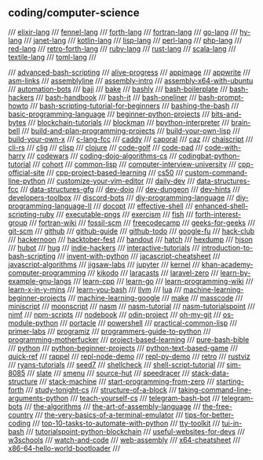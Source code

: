 ## coding/computer-science

/// [elixir-lang](https://elixir-lang.org/)
/// [fennel-lang](https://fennel-lang.org/)
/// [forth-lang](https://www.forth.com/forth/)
/// [fortran-lang](https://fortran-lang.org/)
/// [go-lang](https://golang.org/)
/// [hy-lang](https://docs.hylang.org/en/alpha/)
/// [janet-lang](https://janet-lang.org/)
/// [kotlin-lang](https://kotlinlang.org)
/// [lisp-lang](https://lisp-lang.org/)
/// [perl-lang](https://www.perl.org/)
/// [php-lang](https://www.php.net/)
/// [red-lang](https://www.red-lang.org/)
/// [retro-forth-lang](http://www.retroforth.org/)
/// [ruby-lang](https://www.ruby-lang.org/en/)
/// [rust-lang](https://www.rust-lang.org/)
/// [scala-lang](https://www.scala-lang.org/)
/// [textile-lang](https://textile-lang.com/)
/// [toml-lang](https://github.com/toml-lang/toml)
///

/// [advanced-bash-scripting](https://www.iitk.ac.in/LDP/LDP/abs/abs-guide.pdf)
/// [alive-progress](https://github.com/rsalmei/alive-progress)
/// [appimage](https://appimage.org/)
/// [appwrite](https://appwrite.io/)
/// [asm-links](https://www.reddit.com/r/asm/wiki/links)
/// [assemblyline](https://github.com/0xADE1A1DE/AssemblyLine)
/// [assembly-intro](https://github.com/code-tutorials/assembly-intro)
/// [assembly-x64-with-ubuntu](http://www.egr.unlv.edu/~ed/assembly64.pdf)
/// [automation-bots](https://www.freecodecamp.org/news/building-bots/)
/// [baji](https://github.com/joey00072/Baji-Marathi-Programing-Language)
/// [bake](https://github.com/SanderMertens/bake)
/// [bashly](https://bashly.dannyb.co/)
/// [bash-boilerplate](https://github.com/xwmx/bash-boilerplate)
/// [bash-hackers](https://wiki.bash-hackers.org/)
/// [bash-handbook](https://github.com/denysdovhan/bash-handbook)
/// [bash-it](https://github.com/Bash-it/bash-it)
/// [bash-oneliner](https://github.com/onceupon/Bash-Oneliner)
/// [bash-prompt-howto](https://tldp.org/HOWTO/Bash-Prompt-HOWTO/)
/// [bash-scripting-tutorial-for-beginners](https://linuxconfig.org/bash-scripting-tutorial-for-beginners)
/// [bashing-the-bash](https://medium.com/capital-one-tech/bashing-the-bash-replacing-shell-scripts-with-python-d8d201bc0989)
/// [basic-programming-language](https://www.youtube.com/watch?v=seM9SqTsRG4)
/// [beginner-python-projects](https://beginnerpythonprojects.com/)
/// [bits-and-bytes](https://www.studytonight.com/post/understanding-what-are-bits-and-bytes-and-the-difference-between-them)
/// [blockchain-tutorials](https://medium.com/javarevisited/7-free-courses-to-learn-blockchain-in-2020-764e66b47ebe)
/// [blockman](https://marketplace.visualstudio.com/items?itemName=leodevbro.blockman)
/// [bpython-interpreter](https://bpython-interpreter.org/)
/// [brain-bell](https://www.brainbell.com/)
/// [build-and-plan-programming-projects](https://www.reddit.com/r/learnprogramming/comments/mumrgn/how_to_plan_and_build_a_programming_project_a/?utm_source=share&utm_medium=ios_app&utm_name=iossmf)
/// [build-your-own-lisp](http://buildyourownlisp.com/)
/// [build-your-own-x](https://github.com/danistefanovic/build-your-own-x)
/// [c-lang-fcc](https://www.freecodecamp.org/news/what-is-the-c-programming-language-beginner-tutorial/)
/// [caddy](https://caddyserver.com/)
/// [caporal](https://github.com/mattallty/Caporal.js)
/// [caz](https://github.com/zce/caz)
/// [chaiscript](https://chaiscript.com/)
/// [cli-rs](https://cli.rs/)
/// [clig](https://clig.dev/)
/// [clisp](https://clisp.sourceforge.io/)
/// [clojure](https://clojure.org/)
/// [code-golf](https://code.golf/)
/// [code-pad](http://codepad.org/)
/// [code-with-harry](https://www.codewithharry.com/)
/// [codewars](https://www.codewars.com/)
/// [coding-dojo-algorithms-cs](https://algorithm.codingdojo.com/lesson)
/// [codingbat-python-tutorial](https://codingbat.com/python)
/// [cohort](https://groupsforlearning.com)
/// [common-lisp](https://common-lisp.net/)
/// [computer-interview-university](https://github.com/jwasham/coding-interview-university)
/// [cpp-official-site](https://isocpp.org/)
/// [cpp-project-based-learning](https://github.com/tuvtran/project-based-learning)
/// [cs50](https://www.edx.org/course/introduction-computer-science-harvardx-cs50x)
/// [custom-command-line-python](https://www.lihaoyi.com/post/BuildyourownCommandLinewithANSIescapecodes.html)
/// [customize-your-vim-editor](https://www.freecodecamp.org/news/vimrc-configuration-guide-customize-your-vim-editor/)
/// [daily-dev](https://daily.dev/)
/// [data-structures-fcc](https://www.freecodecamp.org/news/learn-all-about-data-structures-used-in-computer-science/)
/// [data-structures-gfg](https://www.geeksforgeeks.org/data-structures/)
/// [dev-dojo](https://devdojo.com/)
/// [dev-dungeon](https://www.devdungeon.com/)
/// [dev-hints](https://devhints.io)
/// [developers-toolbox](https://medium.com/mobile-quality/the-developers-toolbox-daaaa875081e)
/// [discord-bots](https://www.freecodecamp.org/news/create-a-discord-bot-with-python/)
/// [diy-programming-language](https://www.freecodecamp.org/news/the-programming-language-pipeline-91d3f449c919/)
/// [diy-programming-language-II](https://dev.to/evantypanski/writing-a-simple-programming-language-from-scratch-part-1-54a2)
/// [docopt](http://docopt.org/)
/// [effective-shell](https://effective-shell.com/)
/// [enhanced-shell-scripting-ruby](https://www.devdungeon.com/content/enhanced-shell-scripting-ruby)
/// [executable-pngs](https://djharper.dev/post/2020/12/26/executable-pngs/)
/// [exercism](https://exercism.org/)
/// [fish](https://fishshell.com/)
/// [forth-interest-group](http://www.forth.org/)
/// [fortran-wiki](https://fortranwiki.org/fortran/show/HomePage)
/// [fossil-scm](https://www.fossil-scm.org/home/doc/trunk/www/index.wiki)
/// [freecodecamp](https://www.freecodecamp.org/)
/// [geeks-for-geeks](https://www.geeksforgeeks.org/)
/// [git-scm](https://git-scm.com/)
/// [github](https://github.com)
/// [github-guide](https://guides.github.com/activities/hello-world/)
/// [github-todo](https://github.com/JasonEtco/todo)
/// [google-fu](https://medium.com/analytics-vidhya/https-medium-com-what-is-googlefu-tips-and-tricks-to-be-googlefu-advanced-powersearching-with-google-f7e5661a8bca)
/// [hack-club](https://hackclub.com/)
/// [hackernoon](https://hackernoon.com/)
/// [hacktober-fest](https://hacktoberfest.digitalocean.com/)
/// [handout](https://github.com/danijar/handout)
/// [hatch](https://github.com/ofek/hatch)
/// [hexdump](https://www.suse.com/c/making-sense-hexdump/)
/// [hjson](https://hjson.github.io/)
/// [hubot](https://hubot.github.com/)
/// [hug](https://github.com/hugapi/hug)
/// [indie-hackers](https://www.indiehackers.com/)
/// [interactive-tutorials](https://github.com/ronreiter/interactive-tutorials)
/// [introduction-to-bash-scripting](https://github.com/bobbyiliev/introduction-to-bash-scripting)
/// [invent-with-python](http://inventwithpython.com/#invent)
/// [jacascript-cheatsheet](https://mr-unity-buddy.hashnode.dev/javascript-cheat-sheet-for-beginners)
/// [javascript-algorithms](https://github.com/trekhleb/javascript-algorithms)
/// [jigsaw-labs](https://www.jigsawlabs.io/free#free)
/// [jupyter](https://jupyter.org/index.html)
/// [kernel](https://www.kernel.org/)
/// [khan-academy-computer-programming](https://www.khanacademy.org/computing/computer-programming)
/// [kikodo](https://www.kikodo.io/)
/// [laracasts](https://laracasts.com/)
/// [laravel-zero](https://laravel-zero.com/)
/// [learn-by-example-gnu-langs](https://learnbyexample.github.io/gnu-bre-ere-cheatsheet/)
/// [learn-cpp](https://www.learncpp.com/)
/// [learn-go](https://golangr.com/)
/// [learn-programming-wiki](https://www.reddit.com/r/learnprogramming/wiki/faq#wiki_getting_started)
/// [learn-x-in-y-mins](https://learnxinyminutes.com)
/// [learn-you-bash](https://github.com/denysdovhan/learnyoubash)
/// [llvm](https://llvm.org/)
/// [lua](http://www.lua.org/)
/// [machine-learning-beginner-projects](https://www.upgrad.com/blog/machine-learning-project-ideas-for-beginners/)
/// [machine-learning-google](https://developers.google.com/machine-learning/crash-course)
/// [make](https://www.gnu.org/software/make/manual/)
/// [masscode](https://masscode.io/)
/// [miniscript](https://miniscript.org/)
/// [moonscript](https://moonscript.org/)
/// [nasm](https://www.nasm.us/)
/// [nasm-tutorial](https://cs.lmu.edu/~ray/notes/nasmtutorial/)
/// [nasm-tutorialspoint](https://www.tutorialspoint.com/assembly_programming/index.htm)
/// [nimf](gemini://rawtext.club/~sloum/nimf/)
/// [npm-scripts](https://www.freecodecamp.org/news/introduction-to-npm-scripts-1dbb2ae01633/)
/// [nodebook](https://github.com/netgusto/nodebook)
/// [odin-project](https://www.theodinproject.com/)
/// [oh-my-git](https://ohmygit.org/)
/// [os-module-python](https://www.geeksforgeeks.org/os-module-python-examples/)
/// [portacle](https://portacle.github.io/)
/// [powershell](https://docs.microsoft.com/en-us/powershell/)
/// [practical-common-lisp](https://gigamonkeys.com/book/)
/// [primer-labs](https://primerlabs.io/)
/// [programiz](https://www.programiz.com/)
/// [programmers-guide-to-python](https://github.com/Anku5hk/Programmers_guide_to_Python)
/// [programming-motherfucker](http://programming-motherfucker.com/)
/// [project-based-learning](https://github.com/tuvtran/project-based-learning)
/// [pure-bash-bible](https://github.com/dylanaraps/pure-bash-bible)
/// [python](https://www.python.org/)
/// [python-beginner-projects](https://www.upgrad.com/blog/python-projects-ideas-topics-beginners/#1_Mad_Libs_Generator)
/// [python-text-based-game](https://thecodingpie.com/post/make-your-own-text-based-adventure-game-in-python3/)
/// [quick-ref](https://quickref.me/)
/// [rappel](https://github.com/yrp604/rappel)
/// [repl-node-demo](https://nodejs.org/en/knowledge/REPL/how-to-create-a-custom-repl/)
/// [repl-py-demo](https://github.com/centralityai/repl-demo)
/// [retro](https://github.com/raphamorim/retro)
/// [rustviz](https://github.com/rustviz/rustviz)
/// [ryans-tutorials](https://ryanstutorials.net/)
/// [seed7](http://seed7.sourceforge.net/index.htm)
/// [shellcheck](https://github.com/koalaman/shellcheck)
/// [shell-script-tutorial](https://www.shellscript.sh/)
/// [sim-8085](https://www.sim8085.com/)
/// [slate](https://github.com/ianstormtaylor/slate)
/// [smenu](https://github.com/p-gen/smenu)
/// [source-hut](https://sr.ht/)
/// [speedracer](https://github.com/speedracer/speedracer)
/// [stack-data-structure](https://www.geeksforgeeks.org/stack-data-structure-introduction-program/)
/// [stack-machine](https://en.wikipedia.org/wiki/Stack_machine)
/// [start-programming-from-zero](https://www.reddit.com/r/learnprogramming/comments/pxg54p/how_to_start_programming_from_zero/)
/// [starting-forth](https://1scyem2bunjw1ghzsf1cjwwn-wpengine.netdna-ssl.com/wp-content/uploads/2018/01/Starting-FORTH.pdf)
/// [study-tonight-cs](https://www.studytonight.com/)
/// [structure-of-a-block](https://dev.to/damcosset/blockchain-what-is-in-a-block-48jo)
/// [taking-command-line-arguments-python](https://www.devdungeon.com/content/taking-command-line-arguments-python)
/// [teach-yourself-cs](https://teachyourselfcs.com/)
/// [telegram-bash-bot](https://github.com/topkecleon/telegram-bot-bash)
/// [telegram-bots](https://core.telegram.org/bots)
/// [the-algorithms](https://the-algorithms.com/)
/// [the-art-of-assembly-language](https://www.plantation-productions.com/Webster/www.artofasm.com/index.html)
/// [the-free-country](https://www.thefreecountry.com/)
/// [the-very-basics-of-a-terminal-emulator](https://www.uninformativ.de/blog/postings/2018-02-24/0/POSTING-en.html)
/// [tips-for-better-coding](https://javarevisited.blogspot.com/2014/01/10-tips-to-improve-programming-skill-become-better-programmer.html)
/// [top-10-tasks-to-automate-with-python](https://www.activestate.com/blog/top-10-tasks-to-automate-with-python/)
/// [tty-toolkit](https://ttytoolkit.org/)
/// [tui-in-bash](https://github.com/dylanaraps/writing-a-tui-in-bash)
/// [tutorialspoint-python-blockchain](https://www.tutorialspoint.com/python_blockchain/index.htm)
/// [useful-websites-for-devs](https://medium.com/dev-genius/as-a-tech-guy-you-will-thank-me-for-these-websites-be09e86ebcef)
/// [w3schools](https://www.w3schools.com/)
/// [watch-and-code](https://watchandcode.com/)
/// [web-assembly](https://webassembly.org/)
/// [x64-cheatsheet](https://cs.brown.edu/courses/cs033/docs/guides/x64_cheatsheet.pdf)
/// [x86-64-hello-world-bootloader](https://50linesofco.de/post/2018-02-28-writing-an-x86-hello-world-bootloader-with-assembly)
/// 

